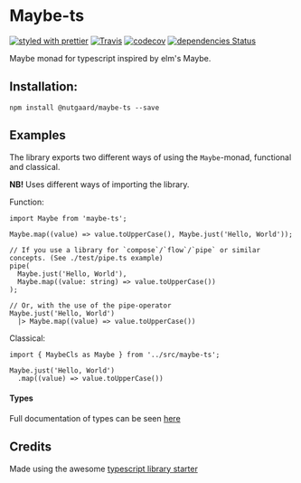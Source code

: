 # Maybe-ts

[![styled with prettier](https://img.shields.io/badge/styled_with-prettier-ff69b4.svg)](https://github.com/prettier/prettier)
[![Travis](https://img.shields.io/travis/nutgaard/maybe-ts.svg)](https://travis-ci.org/alexjoverm/typescript-library-starter)
[![codecov](https://codecov.io/gh/nutgaard/maybe-ts/branch/master/graph/badge.svg)](https://codecov.io/gh/nutgaard/yet-another-fetch-mock)
[![dependencies Status](https://david-dm.org/nutgaard/maybe-ts/status.svg)](https://david-dm.org/nutgaard/yet-another-fetch-mock)

Maybe monad for typescript inspired by elm's Maybe.

## Installation:
```
npm install @nutgaard/maybe-ts --save
```

## Examples
The library exports two different ways of using the `Maybe`-monad, functional and classical.

**NB!** Uses different ways of importing the library.

Function:
```
import Maybe from 'maybe-ts';

Maybe.map((value) => value.toUpperCase(), Maybe.just('Hello, World'));

// If you use a library for `compose`/`flow`/`pipe` or similar concepts. (See ./test/pipe.ts example)
pipe(
  Maybe.just('Hello, World'),
  Maybe.map((value: string) => value.toUpperCase())
);

// Or, with the use of the pipe-operator
Maybe.just('Hello, World')
  |> Maybe.map((value) => value.toUpperCase())
```

Classical:
```
import { MaybeCls as Maybe } from '../src/maybe-ts';

Maybe.just('Hello, World')
  .map((value) => value.toUpperCase())
```

#### Types
Full documentation of types can be seen [here](https://www.utgaard.xyz/maybe-ts/)

## Credits

Made using the awesome [typescript library starter](https://github.com/alexjoverm/typescript-library-starter) 
